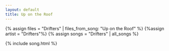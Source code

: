 ```yaml
---
layout: default
title: Up on the Roof
---
```


{% assign files = "Drifters" | files_from_song: "Up on the Roof" %}
{%assign artist = "Drifters"%}
{% assign songs = "Drifters" | all_songs %}

 
{% include song.html %}
